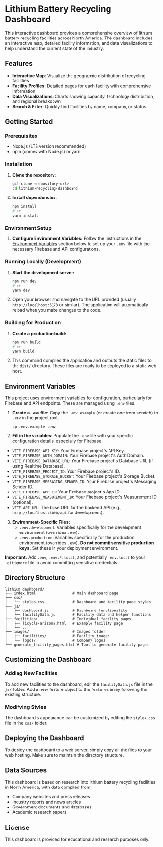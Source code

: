 # Lithium Battery Recycling Dashboard

This interactive dashboard provides a comprehensive overview of lithium battery recycling facilities across North America. The dashboard includes an interactive map, detailed facility information, and data visualizations to help understand the current state of the industry.

## Features

- **Interactive Map**: Visualize the geographic distribution of recycling facilities
- **Facility Profiles**: Detailed pages for each facility with comprehensive information
- **Data Visualizations**: Charts showing capacity, technology distribution, and regional breakdown
- **Search & Filter**: Quickly find facilities by name, company, or status

## Getting Started

### Prerequisites

*   Node.js (LTS version recommended)
*   npm (comes with Node.js) or yarn

### Installation

1.  **Clone the repository:**
    ```bash
    git clone <repository-url>
    cd lithium-recycling-dashboard
    ```
2.  **Install dependencies:**
    ```bash
    npm install
    # or
    yarn install
    ```

### Environment Setup

1.  **Configure Environment Variables:** Follow the instructions in the [Environment Variables](#environment-variables) section below to set up your `.env` file with the necessary Firebase and API configurations.

### Running Locally (Development)

1.  **Start the development server:**
    ```bash
    npm run dev
    # or
    yarn dev
    ```
2.  Open your browser and navigate to the URL provided (usually `http://localhost:5173` or similar). The application will automatically reload when you make changes to the code.

### Building for Production

1.  **Create a production build:**
    ```bash
    npm run build
    # or
    yarn build
    ```
2.  This command compiles the application and outputs the static files to the `dist/` directory. These files are ready to be deployed to a static web host.

## Environment Variables

This project uses environment variables for configuration, particularly for Firebase and API endpoints. These are managed using `.env` files.

1.  **Create a `.env` file:** Copy the `.env.example` (or create one from scratch) to `.env` in the project root.
    ```
    cp .env.example .env
    ```
2.  **Fill in the variables:** Populate the `.env` file with your specific configuration details, especially for Firebase.

   *   `VITE_FIREBASE_API_KEY`: Your Firebase project's API Key.
   *   `VITE_FIREBASE_AUTH_DOMAIN`: Your Firebase project's Auth Domain.
   *   `VITE_FIREBASE_DATABASE_URL`: Your Firebase project's Database URL (if using Realtime Database).
   *   `VITE_FIREBASE_PROJECT_ID`: Your Firebase project's ID.
   *   `VITE_FIREBASE_STORAGE_BUCKET`: Your Firebase project's Storage Bucket.
   *   `VITE_FIREBASE_MESSAGING_SENDER_ID`: Your Firebase project's Messaging Sender ID.
   *   `VITE_FIREBASE_APP_ID`: Your Firebase project's App ID.
   *   `VITE_FIREBASE_MEASUREMENT_ID`: Your Firebase project's Measurement ID (optional).
   *   `VITE_API_URL`: The base URL for the backend API (e.g., `http://localhost:3000/api` for development).

3.  **Environment-Specific Files:**
    *   `.env.development`: Variables specifically for the development environment (overrides `.env`).
    *   `.env.production`: Variables specifically for the production environment (overrides `.env`). **Do not commit sensitive production keys.** Set these in your deployment environment.

**Important:** Add `.env`, `.env.*.local`, and potentially `.env.local` to your `.gitignore` file to avoid committing sensitive credentials.


## Directory Structure

```
lithium_dashboard/
├── index.html                 # Main dashboard page
├── css/
│   └── styles.css             # Dashboard and facility page styles
├── js/
│   ├── dashboard.js           # Dashboard functionality
│   └── facilityData.js        # Facility data and helper functions
├── facilities/                # Individual facility pages
│   ├── licycle-arizona.html   # Example facility page
│   └── ...
├── images/                    # Images folder
│   ├── facilities/            # Facility images
│   └── logos/                 # Company logos
└── generate_facility_pages.html # Tool to generate facility pages
```

## Customizing the Dashboard

### Adding New Facilities

To add new facilities to the dashboard, edit the `facilityData.js` file in the `js/` folder. Add a new feature object to the `features` array following the existing structure.

### Modifying Styles

The dashboard's appearance can be customized by editing the `styles.css` file in the `css/` folder.

## Deploying the Dashboard

To deploy the dashboard to a web server, simply copy all the files to your web hosting. Make sure to maintain the directory structure.

## Data Sources

This dashboard is based on research into lithium battery recycling facilities in North America, with data compiled from:
- Company websites and press releases
- Industry reports and news articles
- Government documents and databases
- Academic research papers

## License

This dashboard is provided for educational and research purposes only.

